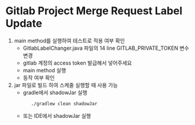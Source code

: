 # Gitlab Project Merge Request Label Update

1. main method를 실행하여 테스트로 적용 여부 확인
   - GitlabLabelChanger.java 파일의 14 line GITLAB_PRIVATE_TOKEN 변수 변경
   - gitlab 계정의 access token 발급해서 넣어주세요
   - main method 실행
   - 동작 여부 확인
2. jar 파일로 빌드 하여 스케줄 실행할 때 사용 가능
   - gradle에서 shadowJar 실행 
     ```bash
        ./gradlew clean shadowJar
     ```
   - 또는 IDE에서 shadowJar 실행